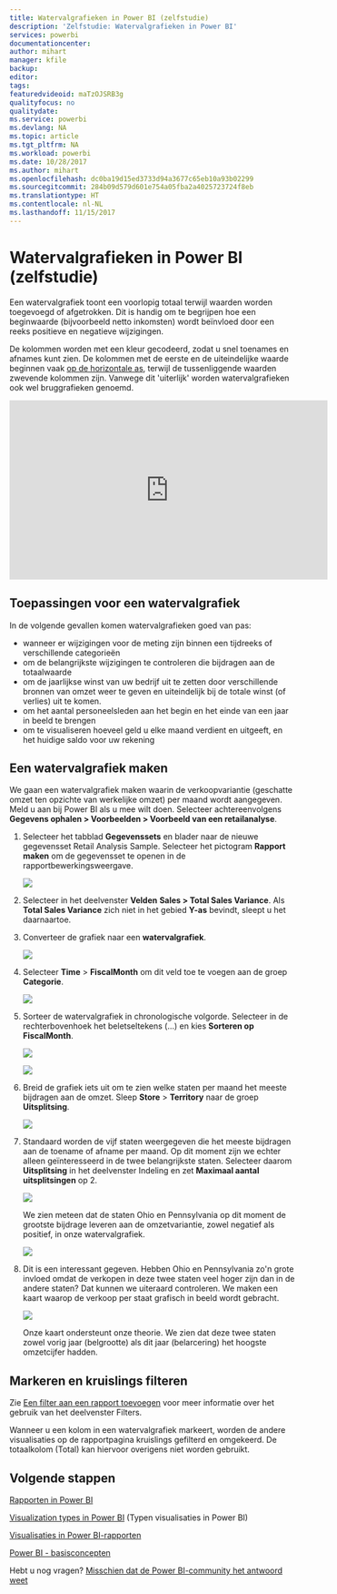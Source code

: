 ```yaml
---
title: Watervalgrafieken in Power BI (zelfstudie)
description: 'Zelfstudie: Watervalgrafieken in Power BI'
services: powerbi
documentationcenter: 
author: mihart
manager: kfile
backup: 
editor: 
tags: 
featuredvideoid: maTzOJSRB3g
qualityfocus: no
qualitydate: 
ms.service: powerbi
ms.devlang: NA
ms.topic: article
ms.tgt_pltfrm: NA
ms.workload: powerbi
ms.date: 10/28/2017
ms.author: mihart
ms.openlocfilehash: dc0ba19d15ed3733d94a3677c65eb10a93b02299
ms.sourcegitcommit: 284b09d579d601e754a05fba2a4025723724f8eb
ms.translationtype: HT
ms.contentlocale: nl-NL
ms.lasthandoff: 11/15/2017
---
```

# <a name="waterfall-charts-in-power-bi-tutorial"></a>Watervalgrafieken in Power BI (zelfstudie)
Een watervalgrafiek toont een voorlopig totaal terwijl waarden worden toegevoegd of afgetrokken. Dit is handig om te begrijpen hoe een beginwaarde (bijvoorbeeld netto inkomsten) wordt beïnvloed door een reeks positieve en negatieve wijzigingen.

De kolommen worden met een kleur gecodeerd, zodat u snel toenames en afnames kunt zien. De kolommen met de eerste en de uiteindelijke waarde beginnen vaak [op de horizontale as](https://support.office.com/article/Create-a-waterfall-chart-in-Office-2016-for-Windows-8de1ece4-ff21-4d37-acd7-546f5527f185#BKMK_Float "op de horizontale as"), terwijl de tussenliggende waarden zwevende kolommen zijn. Vanwege dit 'uiterlijk' worden watervalgrafieken ook wel bruggrafieken genoemd.

<iframe width="560" height="315" src="https://www.youtube.com/embed/maTzOJSRB3g?list=PL1N57mwBHtN0JFoKSR0n-tBkUJHeMP2cP" frameborder="0" allowfullscreen></iframe>

## <a name="when-to-use-a-waterfall-chart"></a>Toepassingen voor een watervalgrafiek
In de volgende gevallen komen watervalgrafieken goed van pas:

* wanneer er wijzigingen voor de meting zijn binnen een tijdreeks of verschillende categorieën
* om de belangrijkste wijzigingen te controleren die bijdragen aan de totaalwaarde
* om de jaarlijkse winst van uw bedrijf uit te zetten door verschillende bronnen van omzet weer te geven en uiteindelijk bij de totale winst (of verlies) uit te komen.
* om het aantal personeelsleden aan het begin en het einde van een jaar in beeld te brengen
* om te visualiseren hoeveel geld u elke maand verdient en uitgeeft, en het huidige saldo voor uw rekening 

## <a name="create-a-waterfall-chart"></a>Een watervalgrafiek maken
We gaan een watervalgrafiek maken waarin de verkoopvariantie (geschatte omzet ten opzichte van werkelijke omzet) per maand wordt aangegeven. Meld u aan bij Power BI als u mee wilt doen. Selecteer achtereenvolgens **Gegevens ophalen \> Voorbeelden \> Voorbeeld van een retailanalyse**. 

1. Selecteer het tabblad **Gegevenssets** en blader naar de nieuwe gegevensset Retail Analysis Sample.  Selecteer het pictogram **Rapport maken** om de gegevensset te openen in de rapportbewerkingsweergave. 
   
    ![](media/power-bi-visualization-waterfall-charts/power-bi-waterfall-report.png)
2. Selecteer in het deelvenster **Velden** **Sales \> Total Sales Variance**. Als **Total Sales Variance** zich niet in het gebied **Y-as** bevindt, sleept u het daarnaartoe.
3. Converteer de grafiek naar een **watervalgrafiek**. 
   
    ![](media/power-bi-visualization-waterfall-charts/convertwaterfall.png)
4. Selecteer **Time** \> **FiscalMonth** om dit veld toe te voegen aan de groep **Categorie**. 
   
    ![](media/power-bi-visualization-waterfall-charts/power-bi-waterfall.png)
5. Sorteer de watervalgrafiek in chronologische volgorde. Selecteer in de rechterbovenhoek het beletseltekens (...) en kies **Sorteren op FiscalMonth**.
   
    ![](media/power-bi-visualization-waterfall-charts/power-bi-waterfall-sort.png)
   
    ![](media/power-bi-visualization-waterfall-charts/power-bi-waterfall-sorted.png)
6. Breid de grafiek iets uit om te zien welke staten per maand het meeste bijdragen aan de omzet. Sleep **Store** > **Territory** naar de groep **Uitsplitsing**.
   
    ![](media/power-bi-visualization-waterfall-charts/power-bi-waterfall-breakdown.png)
7. Standaard worden de vijf staten weergegeven die het meeste bijdragen aan de toename of afname per maand. Op dit moment zijn we echter alleen geïnteresseerd in de twee belangrijkste staten.  Selecteer daarom **Uitsplitsing** in het deelvenster Indeling en zet **Maximaal aantal uitsplitsingen** op 2.
   
    ![](media/power-bi-visualization-waterfall-charts/power-bi-waterfall-breakdown-maximum.png)
   
    We zien meteen dat de staten Ohio en Pennsylvania op dit moment de grootste bijdrage leveren aan de omzetvariantie, zowel negatief als positief, in onze watervalgrafiek. 
   
    ![](media/power-bi-visualization-waterfall-charts/power-bi-waterfall-axis.png)
8. Dit is een interessant gegeven. Hebben Ohio en Pennsylvania zo'n grote invloed omdat de verkopen in deze twee staten veel hoger zijn dan in de andere staten?  Dat kunnen we uiteraard controleren. We maken een kaart waarop de verkoop per staat grafisch in beeld wordt gebracht.  
   
    ![](media/power-bi-visualization-waterfall-charts/power-bi-map.png)
   
    Onze kaart ondersteunt onze theorie.  We zien dat deze twee staten zowel vorig jaar (belgrootte) als dit jaar (belarcering) het hoogste omzetcijfer hadden.

## <a name="highlighting-and-cross-filtering"></a>Markeren en kruislings filteren
Zie [Een filter aan een rapport toevoegen](power-bi-report-add-filter.md) voor meer informatie over het gebruik van het deelvenster Filters.

Wanneer u een kolom in een watervalgrafiek markeert, worden de andere visualisaties op de rapportpagina kruislings gefilterd en omgekeerd. De totaalkolom (Total) kan hiervoor overigens niet worden gebruikt.

## <a name="next-steps"></a>Volgende stappen
[Rapporten in Power BI](service-reports.md)

[Visualization types in Power BI](power-bi-visualization-types-for-reports-and-q-and-a.md) (Typen visualisaties in Power BI)

[Visualisaties in Power BI-rapporten](power-bi-report-visualizations.md)

[Power BI - basisconcepten](service-basic-concepts.md)

Hebt u nog vragen? [Misschien dat de Power BI-community het antwoord weet](http://community.powerbi.com/)

